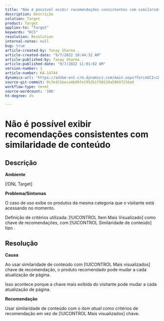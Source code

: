 ```yaml
---
title: "Não é possível exibir recomendações consistentes com similaridade de conteúdo"
description: Descrição
solution: Target
product: Target
applies-to: "Target"
keywords: "KCS"
resolution: Resolution
internal-notes: null
bug: true
article-created-by: Tanay Sharma .
article-created-date: "9/7/2022 10:44:32 AM"
article-published-by: Tanay Sharma .
article-published-date: "9/7/2022 11:01:02 AM"
version-number: 3
article-number: KA-14744
dynamics-url: "https://adobe-ent.crm.dynamics.com/main.aspx?forceUCI=1&pagetype=entityrecord&etn=knowledgearticle&id=d1bc1008-9a2e-ed11-9db1-002248086735"
source-git-commit: 0c3e421beca46d9fe1952b1f98538a50697216a0
workflow-type: tm+mt
source-wordcount: '106'
ht-degree: 4%

---
```


# Não é possível exibir recomendações consistentes com similaridade de conteúdo

## Descrição


<b>Ambiente</b>

[!DNL Target]



<b>Problema/Sintomas</b>

O caso de uso exibe os produtos da mesma categoria que o visitante está acessando no momento.

Definição de critérios utilizada: [!UICONTROL Item Mais Visualizado] como chave de recomendações, com [!UICONTROL Similaridade de conteúdo] tipo .


## Resolução


<b>Causa</b>

Ao usar similaridade de conteúdo com [!UICONTROL Mais visualizados] chave de recomendação, o produto recomendado pode mudar a cada atualização de página.

Isso acontece porque a chave mais exibida do visitante pode mudar a cada atualização de página.



<b>Recomendação</b>

Usar similaridade de conteúdo com o *item atual* como critérios de recomendação em vez de [!UICONTROL Mais visualizados] chave.
